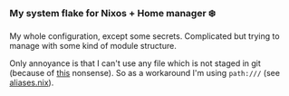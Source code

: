 ### My system flake for Nixos + Home manager ❄️

My whole configuration, except some secrets. Complicated but trying to manage with some kind of module structure.

Only annoyance is that I can't use any file which is not staged in git (because of [this](https://github.com/NixOS/nix/pull/6858) nonsense). So as a workaround I'm using `path:///` (see [aliases.nix](./nixos/lib/aliases.nix)).
